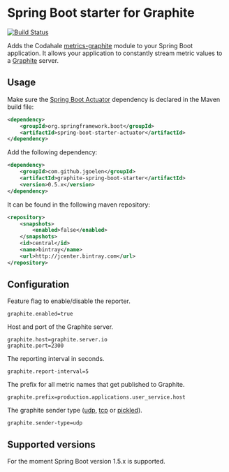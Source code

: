 # Spring Boot starter for Graphite

[![Build Status](https://travis-ci.org/jgoelen/graphite-spring-boot-starter.svg?branch=master)](https://travis-ci.org/jgoelen/graphite-spring-boot-starter)

Adds the Codahale [metrics-graphite](https://dropwizard.github.io/metrics/3.1.0/manual/graphite/#manual-graphite)
module to your Spring Boot application. It allows your application to constantly stream metric
values to a [Graphite](http://graphite.wikidot.com/) server.

## Usage

Make sure the [Spring Boot Actuator](http://docs.spring.io/spring-boot/docs/current/reference/htmlsingle/#production-ready)
dependency is declared in the Maven build file:

```xml
<dependency>
    <groupId>org.springframework.boot</groupId>
    <artifactId>spring-boot-starter-actuator</artifactId>
</dependency>
```

Add the following dependency:

```xml
<dependency>
    <groupId>com.github.jgoelen</groupId>
    <artifactId>graphite-spring-boot-starter</artifactId>
    <version>0.5.x</version>
</dependency>
```

It can be found in the following maven repository:

```xml
<repository>
    <snapshots>
        <enabled>false</enabled>
    </snapshots>
    <id>central</id>
    <name>bintray</name>
    <url>http://jcenter.bintray.com</url>
</repository>
```

## Configuration

Feature flag to enable/disable the reporter.

```
graphite.enabled=true
```

Host and port of the Graphite server.

```
graphite.host=graphite.server.io
graphite.port=2300
```

The reporting interval in seconds.

```
graphite.report-interval=5
```

The prefix for all metric names that get published to Graphite.

```
graphite.prefix=production.applications.user_service.host
```

The graphite sender type ([udp](https://dropwizard.github.io/metrics/3.1.0/apidocs/com/codahale/metrics/graphite/GraphiteUDP.html),
[tcp](https://dropwizard.github.io/metrics/3.1.0/apidocs/com/codahale/metrics/graphite/Graphite.html) or
[pickled](https://dropwizard.github.io/metrics/3.1.0/apidocs/com/codahale/metrics/graphite/PickledGraphite.html)).

```
graphite.sender-type=udp
```

## Supported versions

For the moment Spring Boot version 1.5.x is supported.
